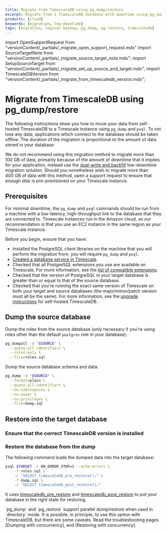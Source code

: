 ```yaml
---
title: Migrate from TimescaleDB using pg_dump/restore
excerpt: Migrate from a TimescaleDB database with downtime using pg_dump/restore
products: [cloud]
keywords: [migration, low-downtime]
tags: [migration, logical backup, pg_dump, pg_restore, timescaledb]
---
```


import OpenSupportRequest from "versionContent/_partials/_migrate_open_support_request.mdx"
import SourceTargetNote from "versionContent/_partials/_migrate_source_target_note.mdx";
import SetupSourceTarget from "versionContent/_partials/_migrate_set_up_source_and_target.mdx";
import TimescaleDBVersion from "versionContent/_partials/_migrate_from_timescaledb_version.mdx";

# Migrate from TimescaleDB using pg_dump/restore

The following instructions show you how to move your data from self-hosted
TimescaleDB to a Timescale instance using `pg_dump` and `psql`. To not lose any
data, applications which connect to the database should be taken offline. The
duration of the migration is proportional to the amount of data stored in your
database.

We do not recommend using this migration method to migrate more than
100&nbsp;GB of data, primarily because of the amount of downtime that it
implies for your application, instead use the [dual-write and backfill]
low-downtime migration solution. Should you nonetheless wish to migrate more
than 400&nbsp;GB of data with this method, open a support request to ensure
that enough disk is pre-provisioned on your Timescale instance.

<OpenSupportRequest />

[dual-write and backfill]: /migrate/:currentVersion:/dual-write-and-backfill

<SourceTargetNote />

## Prerequisites

For minimal downtime, the `pg_dump` and `psql` commands should be run from a
machine with a low-latency, high-throughput link to the database that they are
connected to. Timescale instances run in the Amazon cloud, so our
recommendation is that you use an EC2 instance in the same region as your
Timescale instance.

Before you begin, ensure that you have:

- Installed the PostgreSQL client libraries on the machine that you will
  perform the migration from, you will require `pg_dump` and `psql`.
- [Created a database service in Timescale].
- Checked that all PostgreSQL extensions you use are available on Timescale.
  For more information, see the [list of compatible extensions].
- Checked that the version of PostgreSQL in your target database is greater
  than or equal to that of the source database.
- Checked that you're running the exact same version of Timescale on both your
  target and source databases (the major/minor/patch version must all be the
  same). For more information, see the [upgrade instructions] for self-hosted
  TimescaleDB.

[Created a database service in Timescale]: /use-timescale/:currentVersion:/services/create-a-service/
[list of compatible extensions]: /use-timescale/:currentVersion:/extensions/
[upgrade instructions]: /self-hosted/latest/:currentVersion:/about-upgrades/

## Dump the source database

Dump the roles from the source database (only necessary if you're using roles
other than the default `postgres` role in your database):

```bash
pg_dumpall -d "$SOURCE" \
  --quote-all-identifiers \
  --roles-only \
  --file=roles.sql
```

<SetupSourceTarget />

Dump the source database schema and data:

```bash
pg_dump -d "$SOURCE" \
  --format=plain \
  --quote-all-identifiers \
  --no-tablespaces \
  --no-owner \
  --no-privileges \
  --file=dump.sql
```

## Restore into the target database

### Ensure that the correct TimescaleDB version is installed

<TimescaleDBVersion />

### Restore the database from the dump

The following command loads the dumped data into the target database:

```bash
psql $TARGET -v ON_ERROR_STOP=1 --echo-errors \
    -f roles.sql \
    -c "SELECT timescaledb_pre_restore();" \
    -f dump.sql \
    -c "SELECT timescaledb_post_restore();"
```

It uses [timescaledb_pre_restore] and [timescaledb_post_restore] to put your
database in the right state for restoring.

<Highlight type="note">
`pg_dump` and `pg_restore` support parallel dump/restore when used in
`directory` mode. It is possible, in principle, to use this option with
TimescaleDB, but there are some caveats. Read the troubleshooting pages
[Dumping with concurrency], and [Restoring with concurrency].
</Highlight>

[timescaledb_pre_restore]: /api/:currentVersion:/administration/timescaledb_pre_restore/
[timescaledb_post_restore]: /api/:currentVersion:/administration/timescaledb_post_restore/
[Dumping with concurrency]: /migrate/:currentVersion:/troubleshooting#dumping-with-concurrency
[Restoring with concurrency]: /migrate/:currentVersion:/troubleshooting#restoring-with-concurrency
